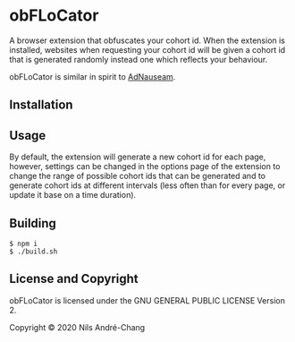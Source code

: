 # obFLoCator

A browser extension that obfuscates your cohort id. When the extension is
installed, websites when requesting your cohort id will be given a cohort id
that is generated randomly instead one which reflects your behaviour.

obFLoCator is similar in spirit to [AdNauseam][0].

## Installation

## Usage

By default, the extension will generate a new cohort id for each page, however,
settings can be changed in the options page of the extension to change the
range of possible cohort ids that can be generated and to generate cohort ids
at different intervals (less often than for every page, or update it base on a
time duration).

## Building

```
$ npm i
$ ./build.sh
```

## License and Copyright

obFLoCator is licensed under the GNU GENERAL PUBLIC LICENSE Version 2.

Copyright © 2020 Nils André-Chang

[0]: https://adnauseam.io

